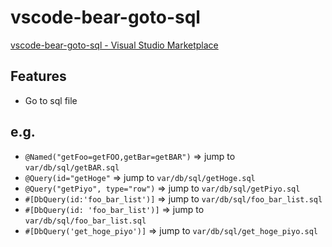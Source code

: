 # vscode-bear-goto-sql

[vscode-bear-goto-sql - Visual Studio Marketplace](https://marketplace.visualstudio.com/items?itemName=YukiAdachi.vscode-bear-goto-sql)

## Features

- Go to sql file


## e.g.

- `@Named("getFoo=getFOO,getBar=getBAR")` => jump to `var/db/sql/getBAR.sql`
- `@Query(id="getHoge"` => jump to `var/db/sql/getHoge.sql`
- `@Query("getPiyo", type="row")` => jump to `var/db/sql/getPiyo.sql`
- `#[DbQuery(id:'foo_bar_list')]` => jump to `var/db/sql/foo_bar_list.sql`
- `#[DbQuery(id: 'foo_bar_list')]` => jump to `var/db/sql/foo_bar_list.sql`
- `#[DbQuery('get_hoge_piyo')]` => jump to `var/db/sql/get_hoge_piyo.sql`
